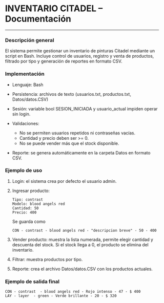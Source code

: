 # INVENTARIO CITADEL – Documentación

---

### Descripción general

El sistema permite gestionar un inventario de pinturas Citadel mediante un script en Bash.
Incluye control de usuarios, registro y venta de productos, filtrado por tipo y generación de reportes en formato CSV.

### Implementación

* Lenguaje: Bash
* Persistencia: archivos de texto (usuarios.txt, productos.txt, Datos/datos.CSV)
* Sesión: variable bool SESION_INICIADA y usuario_actual impiden operar sin login.
* Validaciones:

  * No se permiten usuarios repetidos ni contraseñas vacías.
  * Cantidad y precio deben ser >= 0.
  * No se puede vender más que el stock disponible.
* Reporte: se genera automáticamente en la carpeta Datos en formato CSV.

### Ejemplo de uso

1. Login: el sistema crea por defecto el usuario admin.
2. Ingresar producto:

   ```
   Tipo: contrast  
   Modelo: blood angels red  
   Cantidad: 50  
   Precio: 400
   ```

   Se guarda como
   ```
   CON - contrast - blood angels red - "descripcion breve" - 50 - 400
   ```
3. Vender producto: muestra la lista numerada, permite elegir cantidad y descuenta del stock.
   Si el stock llega a 0, el producto se elimina del inventario.
4. Filtrar: muestra productos por tipo.
5. Reporte: crea el archivo Datos/datos.CSV con los productos actuales.

### Ejemplo de salida final

```
CON - contrast  - blood angels red - Rojo intenso - 47 - $ 400
LAY - layer  - green - Verde brillante - 20 - $ 320
```